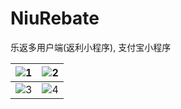 # NiuRebate
乐返多用户端(返利小程序), 支付宝小程序

| ![1](https://user-images.githubusercontent.com/20126997/185084741-26610a72-b9c3-4095-8d46-80c238e2f751.png) | ![2](https://user-images.githubusercontent.com/20126997/185084752-2e6a5c7e-7f09-4bda-ae1c-d07b2c42f2e9.png) |
|  ----  | ----  |
| ![3](https://user-images.githubusercontent.com/20126997/185084756-e5cf089d-fb7a-4144-876e-9d17d1e969bd.png) | ![4](https://user-images.githubusercontent.com/20126997/185084759-e10812eb-3438-4f4b-95c5-86a4e83c0603.png) |
